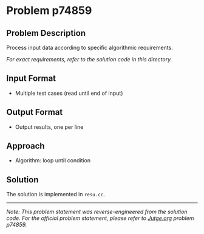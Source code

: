 # Problem p74859

## Problem Description

Process input data according to specific algorithmic requirements.

*For exact requirements, refer to the solution code in this directory.*

## Input Format

- Multiple test cases (read until end of input)

## Output Format

- Output results, one per line

## Approach

- Algorithm: loop until condition

## Solution

The solution is implemented in `resu.cc`.

---

*Note: This problem statement was reverse-engineered from the solution code. For the official problem statement, please refer to [Jutge.org](https://jutge.org/) problem p74859.*
